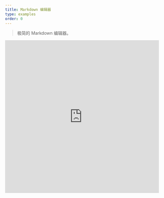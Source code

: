 ```yaml
---
title: Markdown 编辑器
type: examples
order: 0
---
```


> 极简的 Markdown 编辑器。

<iframe width="100%" height="500" src="https://jsfiddle.net/yyx990803/oe7axeab/embedded/result,html,js,css" allowfullscreen="allowfullscreen" frameborder="0"></iframe>
